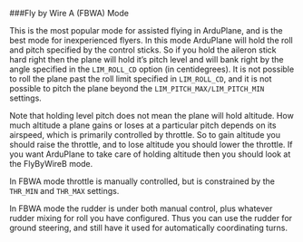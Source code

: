 ###Fly by Wire A (FBWA) Mode


This is the most popular mode for assisted flying in ArduPlane, and is the best mode for inexperienced flyers. In this mode ArduPlane will hold the roll and pitch specified by the control sticks. So if you hold the aileron stick hard right then the plane will hold it’s pitch level and will bank right by the angle specified in the `LIM_ROLL_CD` option (in centidegrees). It is not possible to roll the plane past the roll limit specified in `LIM_ROLL_CD`, and it is not possible to pitch the plane beyond the `LIM_PITCH_MAX/LIM_PITCH_MIN` settings.

Note that holding level pitch does not mean the plane will hold altitude. How much altitude a plane gains or loses at a particular pitch depends on its airspeed, which is primarily controlled by throttle. So to gain altitude you should raise the throttle, and to lose altitude you should lower the throttle. If you want ArduPlane to take care of holding altitude then you should look at the FlyByWireB mode.

In FBWA mode throttle is manually controlled, but is constrained by the `THR_MIN` and `THR_MAX` settings.

In FBWA mode the rudder is under both manual control, plus whatever rudder mixing for roll you have configured. Thus you can use the rudder for ground steering, and still have it used for automatically coordinating turns.
